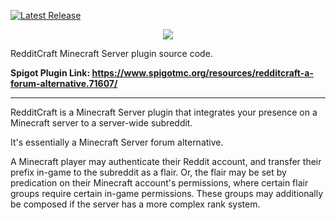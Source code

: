 [![Latest Release](https://img.shields.io/github/release/omarathon/redditcraft.svg)](https://github.com/omarathon/redditcraft/releases/latest)
<p align="center">
  <img src="https://i.imgur.com/SdISGgq.png">
</p>
RedditCraft Minecraft Server plugin source code.

**Spigot Plugin Link: https://www.spigotmc.org/resources/redditcraft-a-forum-alternative.71607/**

-------

RedditCraft is a Minecraft Server plugin that integrates your presence on a Minecraft server to a server-wide subreddit.

It's essentially a Minecraft Server forum alternative.

A Minecraft player may authenticate their Reddit account, and transfer their prefix in-game to the subreddit as a flair. Or, the flair may be set by predication on their Minecraft account's permissions, where certain flair groups require certain in-game permissions. These groups may additionally be composed if the server has a more complex rank system.
